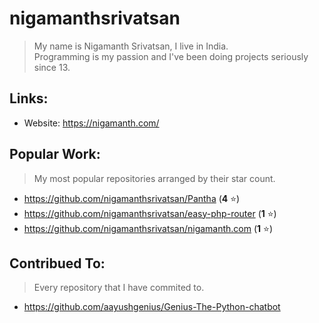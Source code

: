# nigamanthsrivatsan

> My name is Nigamanth Srivatsan, I live in India. <br>
> Programming is my passion and I've been doing projects seriously since 13. 

## Links:

* Website: https://nigamanth.com/

## Popular Work:
> My most popular repositories arranged by their star count.

* https://github.com/nigamanthsrivatsan/Pantha (**4** ⭐)
* https://github.com/nigamanthsrivatsan/easy-php-router (**1** ⭐)
* https://github.com/nigamanthsrivatsan/nigamanth.com (**1** ⭐)

## Contribued To:
> Every repository that I have commited to. 

* https://github.com/aayushgenius/Genius-The-Python-chatbot
